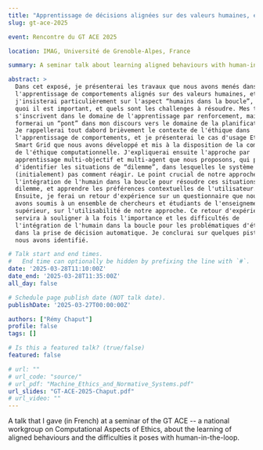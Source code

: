```yaml
---
title: "Apprentissage de décisions alignées sur des valeurs humaines, et humains dans la boucle"
slug: gt-ace-2025

event: Rencontre du GT ACE 2025

location: IMAG, Université de Grenoble-Alpes, France

summary: A seminar talk about learning aligned behaviours with human-in-the-loop.

abstract: >
  Dans cet exposé, je présenterai les travaux que nous avons menés dans 
  l'apprentissage de comportements alignés sur des valeurs humaines, et 
  j'insisterai particulièrement sur l'aspect “humains dans la boucle”, en 
  quoi il est important, et quels sont les challenges à résoudre. Mes travaux
  s'inscrivent dans le domaine de l'apprentissage par renforcement, mais je
  formerai un “pont” dans mon discours vers le domaine de la planification.
  Je rappellerai tout dabord brièvement le contexte de l'éthique dans
  l'apprentissage de comportements, et je présenterai le cas d'usage Ethical
  Smart Grid que nous avons développé et mis à la disposition de la communauté
  de l'éthique computationnelle. J'expliquerai ensuite l'approche par
  apprentissage multi-objectif et multi-agent que nous proposons, qui permet
  d'identifier les situations de “dilemme”, dans lesquelles le système ne sait
  (initialement) pas comment réagir. Le point crucial de notre approche est
  l'intégration de l'humain dans la boucle pour résoudre ces situations de
  dilemme, et apprendre les préférences contextuelles de l'utilisateur.
  Ensuite, je ferai un retour d'expérience sur un questionnaire que nous
  avons soumis à un ensemble de chercheurs et étudiants de l'enseignement
  supérieur, sur l'utilisabilité de notre approche. Ce retour d'expérience
  servira à souligner à la fois l'importance et les difficultés de
  l'intégration de l'humain dans la boucle pour les problématiques d'éthique
  dans la prise de décision automatique. Je conclurai sur quelques pistes que
  nous avons identifié.

# Talk start and end times.
#   End time can optionally be hidden by prefixing the line with `#`.
date: '2025-03-28T11:10:00Z'
date_end: '2025-03-28T11:35:00Z'
all_day: false

# Schedule page publish date (NOT talk date).
publishDate: '2025-03-27T00:00:00Z'

authors: ["Rémy Chaput"]
profile: false
tags: []

# Is this a featured talk? (true/false)
featured: false

# url: ""
# url_code: "source/"
# url_pdf: "Machine_Ethics_and_Normative_Systems.pdf"
url_slides: "GT-ACE-2025-Chaput.pdf"
# url_video: ""
---
```


A talk that I gave (in French) at a seminar of the GT ACE -- a national workgroup on Computational Aspects of Ethics,
about the learning of aligned behaviours and the difficulties it poses with human-in-the-loop.
